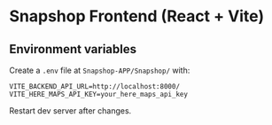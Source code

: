 # Snapshop Frontend (React + Vite)

## Environment variables

Create a `.env` file at `Snapshop-APP/Snapshop/` with:

```
VITE_BACKEND_API_URL=http://localhost:8000/
VITE_HERE_MAPS_API_KEY=your_here_maps_api_key
```

Restart dev server after changes.
